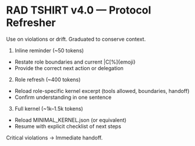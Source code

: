 # RAD TSHIRT v4.0 — Protocol Refresher

Use on violations or drift. Graduated to conserve context.

1) Inline reminder (~50 tokens)
- Restate role boundaries and current |C[%]{emoji}
- Provide the correct next action or delegation

2) Role refresh (~400 tokens)
- Reload role-specific kernel excerpt (tools allowed, boundaries, handoff)
- Confirm understanding in one sentence

3) Full kernel (~1k–1.5k tokens)
- Reload MINIMAL_KERNEL.json (or equivalent)
- Resume with explicit checklist of next steps

Critical violations → Immediate handoff.

